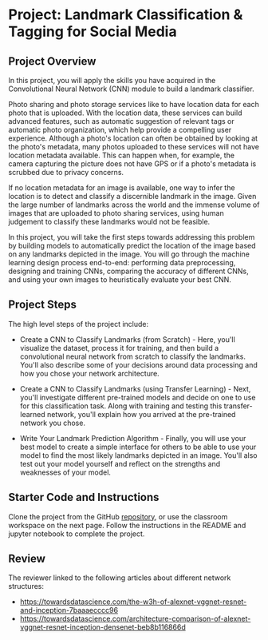 # Project: Landmark Classification & Tagging for Social Media


## Project Overview
In this project, you will apply the skills you have acquired in the Convolutional Neural Network (CNN) module to build a landmark classifier.

Photo sharing and photo storage services like to have location data for each photo that is uploaded. With the location data, these services can build advanced features, such as automatic suggestion of relevant tags or automatic photo organization, which help provide a compelling user experience. Although a photo's location can often be obtained by looking at the photo's metadata, many photos uploaded to these services will not have location metadata available. This can happen when, for example, the camera capturing the picture does not have GPS or if a photo's metadata is scrubbed due to privacy concerns.

If no location metadata for an image is available, one way to infer the location is to detect and classify a discernible landmark in the image. Given the large number of landmarks across the world and the immense volume of images that are uploaded to photo sharing services, using human judgement to classify these landmarks would not be feasible.

In this project, you will take the first steps towards addressing this problem by building models to automatically predict the location of the image based on any landmarks depicted in the image. You will go through the machine learning design process end-to-end: performing data preprocessing, designing and training CNNs, comparing the accuracy of different CNNs, and using your own images to heuristically evaluate your best CNN.

## Project Steps
The high level steps of the project include:

* Create a CNN to Classify Landmarks (from Scratch) - Here, you'll visualize the dataset, process it for training, and then build a convolutional neural network from scratch to classify the landmarks. You'll also describe some of your decisions around data processing and how you chose your network architecture.

* Create a CNN to Classify Landmarks (using Transfer Learning) - Next, you'll investigate different pre-trained models and decide on one to use for this classification task. Along with training and testing this transfer-learned network, you'll explain how you arrived at the pre-trained network you chose.

* Write Your Landmark Prediction Algorithm - Finally, you will use your best model to create a simple interface for others to be able to use your model to find the most likely landmarks depicted in an image. You'll also test out your model yourself and reflect on the strengths and weaknesses of your model.

## Starter Code and Instructions
Clone the project from the GitHub [repository](https://github.com/udacity/nd101-c2-landmarks-starter), or use the classroom workspace on the next page. Follow the instructions in the README and jupyter notebook to complete the project.

## Review
The reviewer linked to the following articles about different network structures:
* https://towardsdatascience.com/the-w3h-of-alexnet-vggnet-resnet-and-inception-7baaaecccc96
* https://towardsdatascience.com/architecture-comparison-of-alexnet-vggnet-resnet-inception-densenet-beb8b116866d
